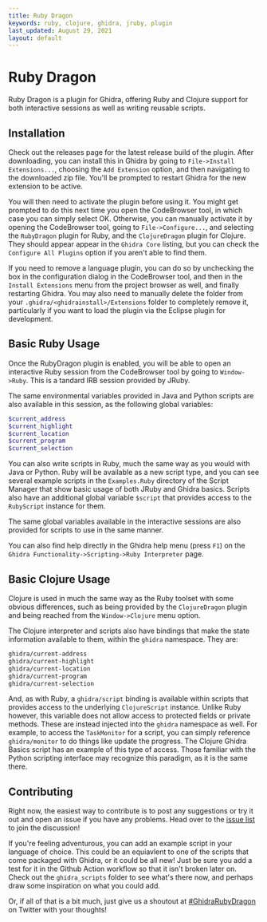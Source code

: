 ```yaml
---
title: Ruby Dragon
keywords: ruby, clojure, ghidra, jruby, plugin
last_updated: August 29, 2021
layout: default
---
```


# Ruby Dragon
Ruby Dragon is a plugin for Ghidra, offering Ruby and Clojure support for both
interactive sessions as well as writing reusable scripts.


## Installation
Check out the releases page for the latest release build of the plugin. After
downloading, you can install this in Ghidra by going to
`File->Install Extensions...`, choosing the `Add Extension` option, and then
navigating to the downloaded zip file. You'll be prompted to restart Ghidra
for the new extension to be active.

You will then need to activate the plugin before using it. You might get
prompted to do this next time you open the CodeBrowser tool, in which case you
can simply select OK. Otherwise, you can manually activate it by opening the
CodeBrowser tool, going to `File->Configure...`, and selecting the `RubyDragon`
plugin for Ruby, and the `ClojureDragon` plugin for Clojure. They should appear
appear in the `Ghidra Core` listing, but you can check the `Configure All
Plugins` option if you aren't able to find them.

If you need to remove a language plugin, you can do so by unchecking the box in
the configuration dialog in the CodeBrowser tool, and then in the
`Install Extensions` menu from the project browser as well, and finally
restarting Ghidra. You may also need to manually delete the folder from your
`.ghidra/<ghidrainstall>/Extensions` folder to completely remove it,
particularly if you want to load the plugin via the Eclipse plugin for
development.


## Basic Ruby Usage
Once the RubyDragon plugin is enabled, you will be able to open an interactive
Ruby session from the CodeBrowser tool by going to `Window->Ruby`. This is a 
tandard IRB session provided by JRuby.

The same environmental variables provided in Java and Python scripts are also
available in this session, as the following global variables:

```ruby
$current_address
$current_highlight
$current_location
$current_program
$current_selection
```

You can also write scripts in Ruby, much the same way as you would with Java or
Python. Ruby will be available as a new script type, and you can see several
example scripts in the `Examples.Ruby` directory of the Script Manager that
show basic usage of both JRuby and Ghidra basics. Scripts also have an
additional global variable `$script` that provides access to the `RubyScript`
instance for them.

The same global variables available in the interactive sessions are also
provided for scripts to use in the same manner.

You can also find help directly in the Ghidra help menu (press `F1`) on the 
`Ghidra Functionality->Scripting->Ruby Interpreter` page.


## Basic Clojure Usage
Clojure is used in much the same way as the Ruby toolset with some obvious
differences, such as being provided by the `ClojureDragon` plugin and being
reached from the `Window->Clojure` menu option.

The Clojure interpreter and scripts also have bindings that make the state
information available to them, within the `ghidra` namespace. They are:

```clojure
ghidra/current-address
ghidra/current-highlight
ghidra/current-location
ghidra/current-program
ghidra/current-selection
```

And, as with Ruby, a `ghidra/script` binding is available within scripts that
provides access to the underlying `ClojureScript` instance. Unlike Ruby however,
this variable does not allow access to protected fields or private methods.
These are instead injected into the `ghidra` namespace as well. For example, to
access the `TaskMonitor` for a script, you can simply reference `ghidra/monitor`
to do things like update the progress. The Clojure Ghidra Basics script has an
example of this type of access. Those familiar with the Python scripting
interface may recognize this paradigm, as it is the same there.


## Contributing
Right now, the easiest way to contribute is to post any suggestions or try it
out and open an issue if you have any problems. Head over to the
[issue list](https://github.com/goatshriek/ruby-dragon/issues) to join the
discussion!

If you're feeling adventurous, you can add an example script in your language
of choice. This could be an equiavlent to one of the scripts that come packaged
with Ghidra, or it could be all new! Just be sure you add a test for it in the
Github Action workflow so that it isn't broken later on. Check out the
`ghidra_scripts` folder to see what's there now, and perhaps draw some
inspiration on what you could add.

Or, if all of that is a bit much, just give us a shoutout at
[#GhidraRubyDragon](https://twitter.com/search?q=%23GhidraRubyDragon) on
Twitter with your thoughts!
